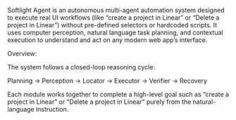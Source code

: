 Softlight Agent is an autonomous multi-agent automation system designed to execute real UI workflows (like “create a project in Linear” or “Delete a project in Linear”) without pre-defined selectors or hardcoded scripts.
It uses computer perception, natural language task planning, and contextual execution to understand and act on any modern web app’s interface.

Overview:

The system follows a closed-loop reasoning cycle:

Planning → Perception → Locator → Executor → Verifier → Recovery

Each module works together to complete a high-level goal such as “create a project in Linear” or “Delete a project in Linear” purely from the natural-language instruction.
